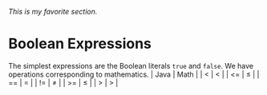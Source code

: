 *This is my favorite section.*
# Boolean Expressions
The simplest expressions are the Boolean literals `true` and `false`.
We have operations corresponding to mathematics.
| Java | Math |
| <    | <    |
| <=   | ≤    |
| ==   | =    |
| !=   | ≠    |
| >=   | ≤    |
| >    | >    |




